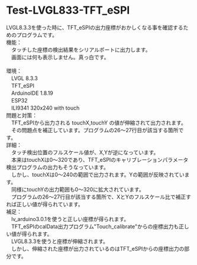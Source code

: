# Test-LVGL833-TFT_eSPI
LVGL8.3.3を使った時に、TFT_eSPIの出力座標がおかしくなる事を確認するためのプログラムです。<BR>
機能：<BR>
　タッチした座標の検出結果をシリアルポートに出力します。<BR>
　画面には何も表示しません。真っ白です。<BR>
<BR>
環境：<BR>
　LVGL 8.3.3<BR>
　TFT_eSPI<BR>
　ArduinoIDE 1.8.19<BR>
　ESP32<BR>
　ILI9341 320x240 with touch<BR>
問題と対策：<BR>
　TFT_eSPIから出力される touchX,touchY の値が伸縮されて出力されます。<BR>
　その問題点を補正しています。プログラムの26〜27行目が該当する箇所です。<BR>
詳細：<BR>
　タッチ検出位置のフルスケール値が、X,Yが逆になっています。<BR>
　本来はtouchXは0〜320であり、TFT_eSPIのキャリブレーションパラメータ検出プログラムの出力もそうなっています。<BR>
　しかし、touchXは0〜240の範囲で出力されます。Yの範囲が反映されています。<BR>
　同様にtouchYの出力範囲も0〜320に拡大されています。<BR>
　プログラムの26〜27行目が該当する箇所で、XとYのフルスケール比で補正すれば正しい値が得られています。<BR>
補足：<BR>
　lv_arduino3.0.1を使うと正しい座標が得られます。<BR>
　TFT_eSPIのcalData出力プログラム"Touch_calibrate"からの座標出力も正しい値が得られます。<BR>
　LVGL8.3.3を使うと座標が伸縮されます。<BR>
　しかし、伸縮された座標が出力されているのはTFT_eSPIからの座標出力の部分です。<BR>
   
   

